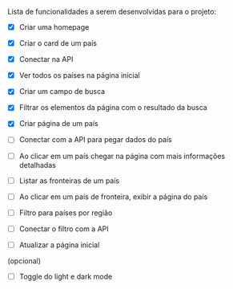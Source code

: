 Lista de funcionalidades a serem desenvolvidas para o projeto:

- [X] Criar uma homepage
- [X] Criar o card de um país
- [X] Conectar na API
- [X] Ver todos os países na página inicial

- [X] Criar um campo de busca
- [X] Filtrar os elementos da página com o resultado da busca

- [X] Criar página de um país
- [ ] Conectar com a API para pegar dados do país
- [ ] Ao clicar em um país chegar na página com mais informações detalhadas


- [ ] Listar as fronteiras de um país
- [ ] Ao clicar em um país de fronteira, exibir a página do país

- [ ] Filtro para países por região
- [ ] Conectar o filtro com a API
- [ ] Atualizar a página inicial

(opcional)
- [ ] Toggle do light e dark mode